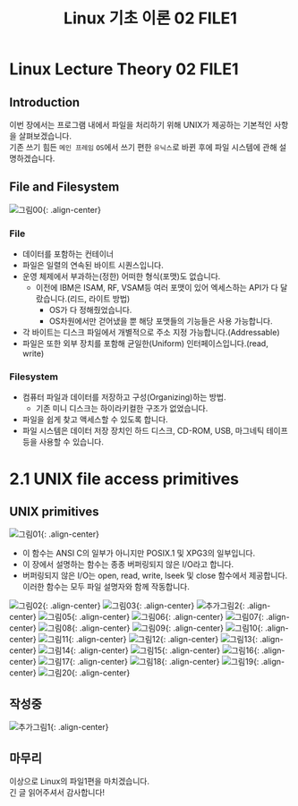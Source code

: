 ﻿---
title:  "Linux 기초 이론 02 FILE1"
excerpt: "Linux 기초 이론 두번째 페이지"
toc_label: "목차"
categories:
  - Linux
tags:
  - Linux
  - Lecture
  - Theory
last_modified_at: 2025-02-07T20:00:00-23:59
---

# Linux Lecture Theory 02 FILE1

## Introduction
이번 장에서는 프로그램 내에서 파일을 처리하기 위해 UNIX가 제공하는 기본적인 사항을 살펴보겠습니다.  
기존 쓰기 힘든 `메인 프레임` `OS`에서 쓰기 편한 `유닉스`로 바뀐 후에 파일 시스템에 관해 설명하겠습니다.

## File and Filesystem
![그림00](https://ji-hun-park.github.io/assets/images/그림23.jpg "그림00"){: .align-center}
### File
* 데이터를 포함하는 컨테이너
* 파일은 일렬의 연속된 바이트 시퀀스입니다.
* 운영 체제에서 부과하는(정한) 어떠한 형식(포맷)도 없습니다.
    + 이전에 IBM은 ISAM, RF, VSAM등 여러 포맷이 있어 엑세스하는 API가 다 달랐습니다.(리드, 라이트 방법)
        - OS가 다 정해줬었습니다.
        - OS차원에서만 걷어냈을 뿐 해당 포맷들의 기능들은 사용 가능합니다.
* 각 바이트는 디스크 파일에서 개별적으로 주소 지정 가능합니다.(Addressable)
* 파일은 또한 외부 장치를 포함해 균일한(Uniform) 인터페이스입니다.(read, write)

### Filesystem
* 컴퓨터 파일과 데이터를 저장하고 구성(Organizing)하는 방법.
    - 기존 미니 디스크는 하이라키컬한 구조가 없었습니다.
* 파일을 쉽게 찾고 액세스할 수 있도록 합니다.
* 파일 시스템은 데이터 저장 장치인 하드 디스크, CD-ROM, USB, 마그네틱 테이프 등을 사용할 수 있습니다.

# 2.1 UNIX file access primitives
## UNIX primitives
![그림01](https://ji-hun-park.github.io/assets/images/그림24.jpg "그림01"){: .align-center}
+ 이 함수는 ANSI C의 일부가 아니지만 POSIX.1 및 XPG3의 일부입니다.
+ 이 장에서 설명하는 함수는 종종 버퍼링되지 않은 I/O라고 합니다.
+ 버퍼링되지 않은 I/O는 open, read, write, lseek 및 close 함수에서 제공합니다. 이러한 함수는 모두 파일 설명자와 함께 작동합니다.

![그림02](https://ji-hun-park.github.io/assets/images/그림25.jpg "그림02"){: .align-center}
![그림03](https://ji-hun-park.github.io/assets/images/그림26.jpg "그림03"){: .align-center}
![추가그림2](https://ji-hun-park.github.io/assets/images/image02.png "추가그림2"){: .align-center}
![그림05](https://ji-hun-park.github.io/assets/images/그림28.jpg "그림05"){: .align-center}
![그림06](https://ji-hun-park.github.io/assets/images/그림29.jpg "그림06"){: .align-center}
![그림07](https://ji-hun-park.github.io/assets/images/그림30.jpg "그림07"){: .align-center}
![그림08](https://ji-hun-park.github.io/assets/images/그림31.jpg "그림08"){: .align-center}
![그림09](https://ji-hun-park.github.io/assets/images/그림32.jpg "그림09"){: .align-center}
![그림10](https://ji-hun-park.github.io/assets/images/그림33.jpg "그림10"){: .align-center}
![그림11](https://ji-hun-park.github.io/assets/images/그림34.jpg "그림11"){: .align-center}
![그림12](https://ji-hun-park.github.io/assets/images/그림35.jpg "그림12"){: .align-center}
![그림13](https://ji-hun-park.github.io/assets/images/그림36.jpg "그림13"){: .align-center}
![그림14](https://ji-hun-park.github.io/assets/images/그림37.jpg "그림14"){: .align-center}
![그림15](https://ji-hun-park.github.io/assets/images/그림38.jpg "그림15"){: .align-center}
![그림16](https://ji-hun-park.github.io/assets/images/그림39.jpg "그림16"){: .align-center}
![그림17](https://ji-hun-park.github.io/assets/images/그림40.jpg "그림17"){: .align-center}
![그림18](https://ji-hun-park.github.io/assets/images/그림41.jpg "그림18"){: .align-center}
![그림19](https://ji-hun-park.github.io/assets/images/그림42.jpg "그림19"){: .align-center}
![그림20](https://ji-hun-park.github.io/assets/images/그림43.jpg "그림20"){: .align-center}

## 작성중
![추가그림1](https://ji-hun-park.github.io/assets/images/image01.png "추가그림1"){: .align-center}

## 마무리
이상으로 Linux의 파일1편을 마치겠습니다.  
긴 글 읽어주셔서 감사합니다!
